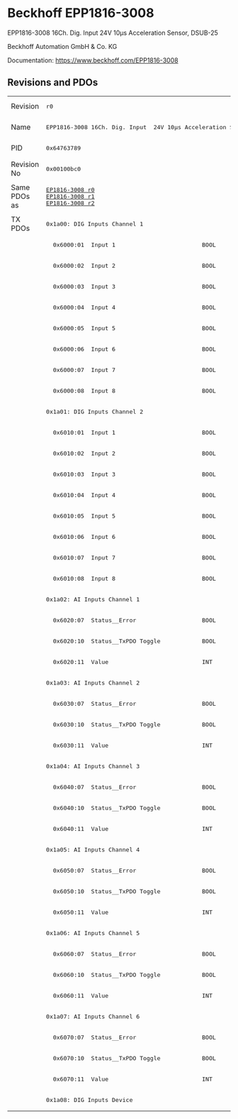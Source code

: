# Beckhoff EPP1816-3008

EPP1816-3008 16Ch. Dig. Input  24V 10µs Acceleration Sensor, DSUB-25

Beckhoff Automation GmbH & Co. KG

Documentation: <a href="https://www.beckhoff.com/EPP1816-3008">https://www.beckhoff.com/EPP1816-3008</a>

## Revisions and PDOs
<table>
<tr >
<td class="first">Revision</td>
<td ><pre>r0</pre></td>
</tr>
<tr >
<td class="first">Name</td>
<td ><pre>EPP1816-3008 16Ch. Dig. Input  24V 10µs Acceleration Sensor, DSUB-25</pre></td>
</tr>
<tr >
<td class="first">PID</td>
<td ><pre>0x64763789</pre></td>
</tr>
<tr >
<td class="first">Revision No</td>
<td ><pre>0x00100bc0</pre></td>
</tr>
<tr >
<td class="first">Same PDOs as</td>
<td ><pre><a href="EP1816-3008">EP1816-3008 r0</a><br/><a href="EP1816-3008">EP1816-3008 r1</a><br/><a href="EP1816-3008">EP1816-3008 r2</a></pre></td>
</tr>
<tr class="txpdo pdosection">
<td class="first" rowspan=43 valign=top>TX PDOs</td>
<td><pre>0x1a00: DIG Inputs Channel 1</pre></td>
<td></td>
</tr>
<tr class="txpdo">
<td class="first"><pre>  0x6000:01  Input 1                         BOOL</pre></td>
</tr>
<tr class="txpdo">
<td class="first"><pre>  0x6000:02  Input 2                         BOOL</pre></td>
</tr>
<tr class="txpdo">
<td class="first"><pre>  0x6000:03  Input 3                         BOOL</pre></td>
</tr>
<tr class="txpdo">
<td class="first"><pre>  0x6000:04  Input 4                         BOOL</pre></td>
</tr>
<tr class="txpdo">
<td class="first"><pre>  0x6000:05  Input 5                         BOOL</pre></td>
</tr>
<tr class="txpdo">
<td class="first"><pre>  0x6000:06  Input 6                         BOOL</pre></td>
</tr>
<tr class="txpdo">
<td class="first"><pre>  0x6000:07  Input 7                         BOOL</pre></td>
</tr>
<tr class="txpdo">
<td class="first"><pre>  0x6000:08  Input 8                         BOOL</pre></td>
</tr>
<tr class="txpdo pdosection">
<td class="first"><pre>0x1a01: DIG Inputs Channel 2</pre></td>
</tr>
<tr class="txpdo">
<td class="first"><pre>  0x6010:01  Input 1                         BOOL</pre></td>
</tr>
<tr class="txpdo">
<td class="first"><pre>  0x6010:02  Input 2                         BOOL</pre></td>
</tr>
<tr class="txpdo">
<td class="first"><pre>  0x6010:03  Input 3                         BOOL</pre></td>
</tr>
<tr class="txpdo">
<td class="first"><pre>  0x6010:04  Input 4                         BOOL</pre></td>
</tr>
<tr class="txpdo">
<td class="first"><pre>  0x6010:05  Input 5                         BOOL</pre></td>
</tr>
<tr class="txpdo">
<td class="first"><pre>  0x6010:06  Input 6                         BOOL</pre></td>
</tr>
<tr class="txpdo">
<td class="first"><pre>  0x6010:07  Input 7                         BOOL</pre></td>
</tr>
<tr class="txpdo">
<td class="first"><pre>  0x6010:08  Input 8                         BOOL</pre></td>
</tr>
<tr class="txpdo pdosection">
<td class="first"><pre>0x1a02: AI Inputs Channel 1</pre></td>
</tr>
<tr class="txpdo">
<td class="first"><pre>  0x6020:07  Status__Error                   BOOL</pre></td>
</tr>
<tr class="txpdo">
<td class="first"><pre>  0x6020:10  Status__TxPDO Toggle            BOOL</pre></td>
</tr>
<tr class="txpdo">
<td class="first"><pre>  0x6020:11  Value                           INT</pre></td>
</tr>
<tr class="txpdo pdosection">
<td class="first"><pre>0x1a03: AI Inputs Channel 2</pre></td>
</tr>
<tr class="txpdo">
<td class="first"><pre>  0x6030:07  Status__Error                   BOOL</pre></td>
</tr>
<tr class="txpdo">
<td class="first"><pre>  0x6030:10  Status__TxPDO Toggle            BOOL</pre></td>
</tr>
<tr class="txpdo">
<td class="first"><pre>  0x6030:11  Value                           INT</pre></td>
</tr>
<tr class="txpdo pdosection">
<td class="first"><pre>0x1a04: AI Inputs Channel 3</pre></td>
</tr>
<tr class="txpdo">
<td class="first"><pre>  0x6040:07  Status__Error                   BOOL</pre></td>
</tr>
<tr class="txpdo">
<td class="first"><pre>  0x6040:10  Status__TxPDO Toggle            BOOL</pre></td>
</tr>
<tr class="txpdo">
<td class="first"><pre>  0x6040:11  Value                           INT</pre></td>
</tr>
<tr class="txpdo pdosection">
<td class="first"><pre>0x1a05: AI Inputs Channel 4</pre></td>
</tr>
<tr class="txpdo">
<td class="first"><pre>  0x6050:07  Status__Error                   BOOL</pre></td>
</tr>
<tr class="txpdo">
<td class="first"><pre>  0x6050:10  Status__TxPDO Toggle            BOOL</pre></td>
</tr>
<tr class="txpdo">
<td class="first"><pre>  0x6050:11  Value                           INT</pre></td>
</tr>
<tr class="txpdo pdosection">
<td class="first"><pre>0x1a06: AI Inputs Channel 5</pre></td>
</tr>
<tr class="txpdo">
<td class="first"><pre>  0x6060:07  Status__Error                   BOOL</pre></td>
</tr>
<tr class="txpdo">
<td class="first"><pre>  0x6060:10  Status__TxPDO Toggle            BOOL</pre></td>
</tr>
<tr class="txpdo">
<td class="first"><pre>  0x6060:11  Value                           INT</pre></td>
</tr>
<tr class="txpdo pdosection">
<td class="first"><pre>0x1a07: AI Inputs Channel 6</pre></td>
</tr>
<tr class="txpdo">
<td class="first"><pre>  0x6070:07  Status__Error                   BOOL</pre></td>
</tr>
<tr class="txpdo">
<td class="first"><pre>  0x6070:10  Status__TxPDO Toggle            BOOL</pre></td>
</tr>
<tr class="txpdo">
<td class="first"><pre>  0x6070:11  Value                           INT</pre></td>
</tr>
<tr class="txpdo pdosection">
<td class="first"><pre>0x1a08: DIG Inputs Device</pre></td>
</tr>
</table>
